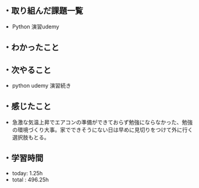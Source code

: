 ## ・取り組んだ課題一覧
- Python 演習udemy 


## ・わかったこと


## ・次やること
- python udemy 演習続き

## ・感じたこと
- 急激な気温上昇でエアコンの準備ができておらず勉強にならなかった、勉強の環境づくり大事。家でできそうにない日は早めに見切りをつけて外に行く選択肢もとる。

## ・学習時間
- today:   1.25h
- total  : 496.25h 

